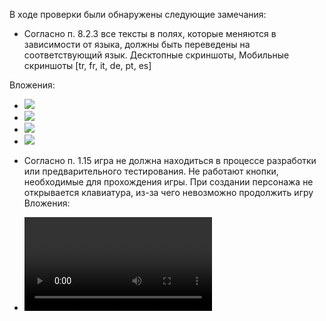 <link rel="stylesheet" href="css/components.css">

В ходе проверки были обнаружены следующие замечания:

- Согласно п. 8.2.3 все тексты в полях, которые меняются в зависимости от языка, должны быть переведены на соответствующий язык.  Десктопные скриншоты, Мобильные скриншоты [tr, fr, it, de, pt, es]

Вложения:

- <img src=https://avatars.mds.yandex.net/get-games/13012056/2a0000018fb1602e237d383f2a9763d81f92/orig>
- <img src=https://avatars.mds.yandex.net/get-games/10152950/2a0000018fb1602c4ac228fe88e9a79ff311/orig>
- <img src=https://avatars.mds.yandex.net/get-games/11385414/2a0000018fb1602c260b8ed2f7ca383c88ee/orig>
- <img src=https://avatars.mds.yandex.net/get-games/3006389/2a0000018fb1602ecc7527d1f4f229934f09/orig>

- Согласно п. 1.15 игра не должна находиться в процессе разработки или предварительного тестирования. Не работают кнопки, необходимые для прохождения игры.  При создании персонажа не открывается клавиатура, из-за чего невозможно продолжить игру
Вложения:

- <video controls>
<source src="https://modgames.s3.yandex.net/c22074f0-20b6-439d-990f-10ac3c0a4324.mp4" type="video/mp4"> 
</video>
